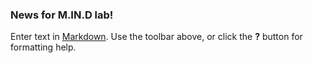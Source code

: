 ### News for M.IN.D lab!



Enter text in [Markdown](http://daringfireball.net/projects/markdown/). Use the toolbar above, or click the **?** button for formatting help.
